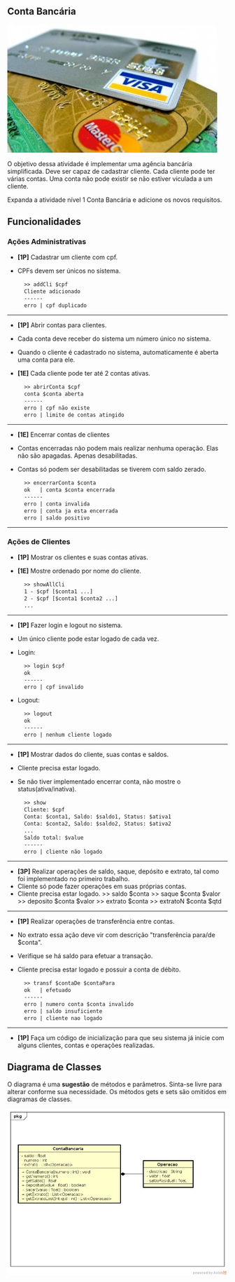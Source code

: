 ## Conta Bancária
![](imagem.jpg)

O objetivo dessa atividade é implementar uma agência bancária simplificada. Deve ser capaz de cadastrar cliente. Cada cliente pode ter várias contas. Uma conta não pode existir se não estiver viculada a um cliente.

Expanda a atividade nível 1 Conta Bancária e adicione os novos requisitos.

## Funcionalidades

### Ações Administrativas

- **[1P]** Cadastrar um cliente com cpf.
- CPFs devem ser únicos no sistema.

        >> addCli $cpf
        Cliente adicionado
        ------
        erro | cpf duplicado

---
- **[1P]** Abrir contas para clientes.
- Cada conta deve receber do sistema um número único no sistema.
- Quando o cliente é cadastrado no sistema, automaticamente é aberta uma conta
  para ele.
- **[1E]** Cada cliente pode ter até 2 contas ativas.

        >> abrirConta $cpf
        conta $conta aberta
        ------
        erro | cpf não existe
        erro | limite de contas atingido

---
- **[1E]** Encerrar contas de clientes
- Contas encerradas não podem mais realizar nenhuma operação. Elas não são apagadas. Apenas desabilitadas.
- Contas só podem ser desabilitadas se tiverem com saldo zerado.

        >> encerrarConta $conta
        ok   | conta $conta encerrada
        ------
        erro | conta invalida
        erro | conta ja esta encerrada
        erro | saldo positivo

---

### Ações de Clientes

- **[1P]** Mostrar os clientes e suas contas ativas.
- **[1E]** Mostre ordenado por nome do cliente.

        >> showAllCli
        1 - $cpf [$conta1 ...]
        2 - $cpf [$conta1 $conta2 ...]
        ...

---
- **[1P]** Fazer login e logout no sistema.
- Um único cliente pode estar logado de cada vez.
- Login:

        >> login $cpf
        ok
        ------
        erro | cpf invalido

- Logout:

        >> logout
        ok
        ------
        erro | nenhum cliente logado

---
- **[1P]** Mostrar dados do cliente, suas contas e saldos.
- Cliente precisa estar logado.
- Se não tiver implementado encerrar conta, não mostre o status(ativa/inativa).

        >> show
        Cliente: $cpf
        Conta: $conta1, Saldo: $saldo1, Status: $ativa1
        Conta: $conta2, Saldo: $saldo2, Status: $ativa2
        ...
        Saldo total: $value
        ------
        erro | cliente não logado

---
- **[3P]** Realizar operações de saldo, saque, depósito e extrato, tal como foi
implementado no primeiro trabalho.
- Cliente só pode fazer operações em suas próprias contas.
- Cliente precisa estar logado.
        >> saldo $conta
        >> saque $conta $valor
        >> deposito $conta $valor
        >> extrato $conta
        >> extratoN $conta $qtd

---
- **[1P]** Realizar operações de transferência entre contas.
- No extrato essa ação deve vir com descrição "transferência para/de $conta".
- Verifique se há saldo para efetuar a transação.
- Cliente precisa estar logado e possuir a conta de débito.

        >> transf $contaDe $contaPara
        ok   | efetuado
        ------
        erro | numero conta $conta invalido
        erro | saldo insuficiente
        erro | cliente nao logado

---
- **[1P]** Faça um código de inicialização para que seu sistema já inicie com
alguns clientes, contas e operações realizadas.


## Diagrama de Classes

O diagrama é uma **sugestão** de métodos e parâmetros. Sinta-se livre para alterar conforme sua necessidade. Os métodos gets e sets são omitidos em diagramas de classes.

![](diagrama.png)
